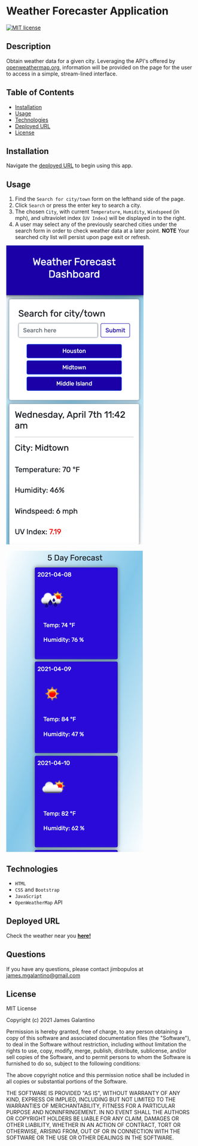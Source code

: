 # Weather Forecaster Application

[![MIT license](https://img.shields.io/badge/License-MIT-blue.svg)](https://lbesson.mit-license.org/)

## Description

Obtain weather data for a given city. Leveraging the API's offered by [openweathermap.org](https://openweathermap.org/api), information will be provided on the page for the user to access in a simple, stream-lined interface.

## Table of Contents

- [Installation](#installation)
- [Usage](#usage)
- [Technologies](#technologies)
- [Deployed URL](#deployed-url)
- [License](#license)

## Installation

Navigate the [deployed URL](#deployed-url) to begin using this app.

## Usage

1. Find the `Search for city/town` form on the lefthand side of the page.
2. Click `Search` or press the enter key to search a city.
3. The chosen `City`, with current `Temperature`, `Humidity`, `Windspeed` (in mph), and ultraviolet index (`UV Index`) will be displayed in to the right.
4. A user may select any of the previously searched cities under the search form in order to check weather data at a later point.
   **NOTE** Your searched city list will persist upon page exit or refresh.

![weather-forecaster-application-startup](Assets/images/Weather-app1.png)

![weather-forecaster-application-fiveday-forecast](Assets/images/Weather-app2.png)

## Technologies

- `HTML`
- `CSS` and `Bootstrap`
- `JavaScript`
- `OpenWeatherMap` API

## Deployed URL

Check the weather near you **[here!](https://jimbopulos.github.io/weather-app/)**

## Questions

If you have any questions, please contact jimbopulos at james.mgalantino@gmail.com

## License

MIT License

Copyright (c) 2021 James Galantino

Permission is hereby granted, free of charge, to any person obtaining a copy
of this software and associated documentation files (the "Software"), to deal
in the Software without restriction, including without limitation the rights
to use, copy, modify, merge, publish, distribute, sublicense, and/or sell
copies of the Software, and to permit persons to whom the Software is
furnished to do so, subject to the following conditions:

The above copyright notice and this permission notice shall be included in all
copies or substantial portions of the Software.

THE SOFTWARE IS PROVIDED "AS IS", WITHOUT WARRANTY OF ANY KIND, EXPRESS OR
IMPLIED, INCLUDING BUT NOT LIMITED TO THE WARRANTIES OF MERCHANTABILITY,
FITNESS FOR A PARTICULAR PURPOSE AND NONINFRINGEMENT. IN NO EVENT SHALL THE
AUTHORS OR COPYRIGHT HOLDERS BE LIABLE FOR ANY CLAIM, DAMAGES OR OTHER
LIABILITY, WHETHER IN AN ACTION OF CONTRACT, TORT OR OTHERWISE, ARISING FROM,
OUT OF OR IN CONNECTION WITH THE SOFTWARE OR THE USE OR OTHER DEALINGS IN THE
SOFTWARE.
